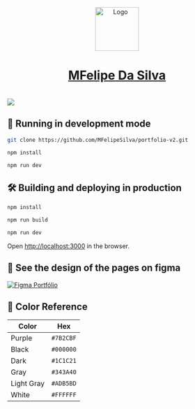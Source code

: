 <div align="center">
  <img alt="Logo" src="https://i.ibb.co/zGSd4BW/logo-white.png" width="100" />
</div>
<h1 align="center">
  <a href="https://mfelipesilva-v2.vercel.app/">MFelipe Da Silva</a>
</h1>
</br>

<img src="https://i.ibb.co/kyMRYpH/portfolio-light.png"/>


## 🚀 Running in development mode

```bash
git clone https://github.com/MFelipeSilva/portfolio-v2.git

npm install

npm run dev
```

## 🛠 Building and deploying in production

```bash
npm install

npm run build

npm run dev
```

Open [http://localhost:3000](http://localhost:3000) in the browser.

## 👀 See the design of the pages on figma

[![Figma Portfólio](https://i.ibb.co/C0vJ7YV/figma.png)](https://www.figma.com/embed?embed_host=share&url=https%3A%2F%2Fwww.figma.com%2Ffile%2F3idnpqN1ym24SeaOPqIcr5%2FPortfolio%3Ftype%3Ddesign%26node-id%3D0%253A1%26mode%3Ddesign%26t%3DMusvmjurZdXiNCTs-1)

## 🎨 Color Reference

| Color          | Hex                                                                |
| -------------- | ------------------------------------------------------------------ |
| Purple         | `#7B2CBF` |
| Black          | `#000000` |
| Dark           | `#1C1C21` |
| Gray           | `#343A40` |
| Light Gray     | `#ADB5BD` |
| White          | `#FFFFFF` |
